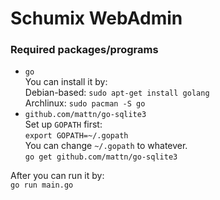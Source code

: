 # Schumix WebAdmin

### Required packages/programs
* `go` <br>
	You can install it by: <br>
	Debian-based: `sudo apt-get install golang`<br>
	Archlinux: `sudo pacman -S go`
* `github.com/mattn/go-sqlite3` <br>
	Set up `GOPATH` first: <br>
	`export GOPATH=~/.gopath`<br>
	You can change `~/.gopath` to whatever.<br>
	`go get github.com/mattn/go-sqlite3`

After you can run it by:<br>
`go run main.go`